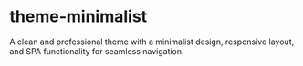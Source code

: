 # theme-minimalist
A clean and professional theme with a minimalist design, responsive layout, and SPA functionality for seamless navigation.
